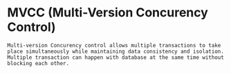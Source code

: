 # MVCC (Multi-Version Concurency Control)
```
Multi-version Concurency control allows multiple transactions to take place simultaneously while maintaining data consistency and isolation.
Multiple transaction can happen with database at the same time without blocking each other.

```
